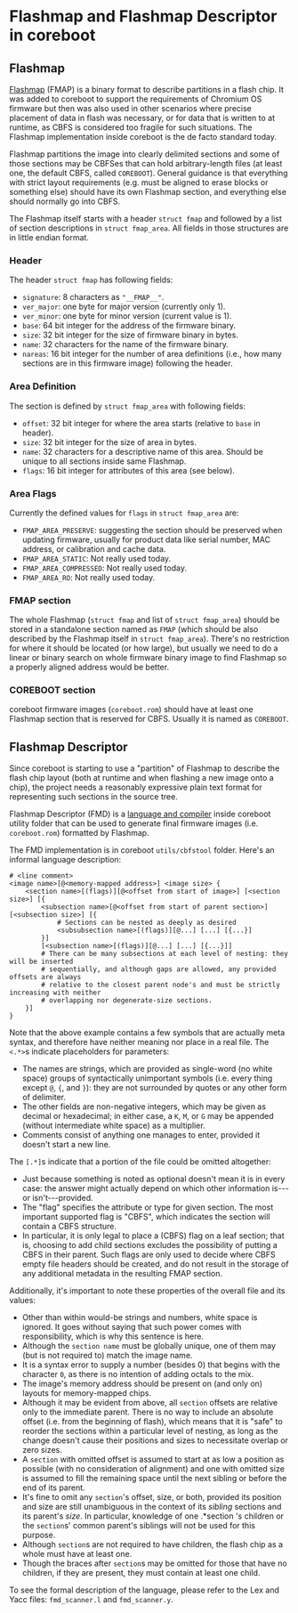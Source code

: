 # Flashmap and Flashmap Descriptor in coreboot

## Flashmap

[Flashmap](https://code.google.com/p/flashmap) (FMAP) is a binary format to
describe partitions in a flash chip. It was added to coreboot to support the
requirements of Chromium OS firmware but then was also used in other scenarios
where precise placement of data in flash was necessary, or for data that is
written to at runtime, as CBFS is considered too fragile for such situations.
The Flashmap implementation inside coreboot is the de facto standard today.

Flashmap partitions the image into clearly delimited sections and some of those
sections may be CBFSes that can hold arbitrary-length files (at least one, the
default CBFS, called `COREBOOT`). General guidance is that everything with
strict layout requirements (e.g. must be aligned to erase blocks or
something else) should have its own Flashmap section, and everything else should
normally go into CBFS.

The Flashmap itself starts with a header `struct fmap` and followed by a list of
section descriptions in `struct fmap_area`. All fields in those structures are
in little endian format.

### Header
The header `struct fmap` has following fields:
* `signature`: 8 characters as `"__FMAP__"`.
* `ver_major`: one byte for major version (currently only 1).
* `ver_minor`: one byte for minor version (current value is 1).
* `base`: 64 bit integer for the address of the firmware binary.
* `size`: 32 bit integer for the size of firmware binary in bytes.
* `name`: 32 characters for the name of the firmware binary.
* `nareas`: 16 bit integer for the number of area definitions (i.e., how many
  sections are in this firmware image) following the header.

### Area Definition
The section is defined by `struct fmap_area` with following fields:
* `offset`: 32 bit integer for where the area starts (relative to `base` in
  header).
* `size`: 32 bit integer for the size of area in bytes.
* `name`: 32 characters for a descriptive name of this area. Should be unique to
  all sections inside same Flashmap.
* `flags`: 16 bit integer for attributes of this area (see below).

### Area Flags
Currently the defined values for `flags` in `struct fmap_area` are:
* `FMAP_AREA_PRESERVE`: suggesting the section should be preserved when
  updating firmware, usually for product data like serial number, MAC address,
  or calibration and cache data.
* `FMAP_AREA_STATIC`: Not really used today.
* `FMAP_AREA_COMPRESSED`: Not really used today.
* `FMAP_AREA_RO`: Not really used today.

### FMAP section
The whole Flashmap (`struct fmap` and list of `struct fmap_area`) should be
stored in a standalone section named as `FMAP` (which should be also described
by the Flashmap itself in `struct fmap_area`). There's no restriction for where
it should be located (or how large), but usually we need to do a linear or
binary search on whole firmware binary image to find Flashmap so a properly
aligned address would be better.

### COREBOOT section
coreboot firmware images (`coreboot.rom`) should have at least one Flashmap
section that is reserved for CBFS. Usually it is named as `COREBOOT`.

## Flashmap Descriptor

Since coreboot is starting to use a "partition" of Flashmap to describe the
flash chip layout (both at runtime and when flashing a new image onto a
chip), the project needs a reasonably expressive plain text format for
representing such sections in the source tree.

Flashmap Descriptor (FMD) is a [language and
compiler](https://chromium-review.googlesource.com/#/c/255031) inside coreboot
utility folder that can be used to generate final firmware images (i.e.
`coreboot.rom`) formatted by Flashmap.

The FMD implementation is in coreboot `utils/cbfstool` folder. Here's an
informal language description:

```
# <line comment>
<image name>[@<memory-mapped address>] <image size> {
    <section name>[(flags)][@<offset from start of image>] [<section size>] [{
        <subsection name>[@<offset from start of parent section>] [<subsection size>] [{
            # Sections can be nested as deeply as desired
            <subsubsection name>[(flags)][@...] [...] [{...}]
        }]
        [<subsection name>[(flags)][@...] [...] [{...}]]
        # There can be many subsections at each level of nesting: they will be inserted
        # sequentially, and although gaps are allowed, any provided offsets are always
        # relative to the closest parent node's and must be strictly increasing with neither
        # overlapping nor degenerate-size sections.
    }]
}
```

Note that the above example contains a few symbols that are actually meta
syntax, and therefore have neither meaning nor place in a real file. The `<.*>`s
indicate placeholders for parameters:

* The names are strings, which are provided as single-word (no white space)
  groups of syntactically unimportant symbols (i.e. every thing except `@`, `{`,
  and `}`): they are not surrounded by quotes or any other form of delimiter.
* The other fields are non-negative integers, which may be given as decimal or
  hexadecimal; in either case, a `K`, `M`, or `G` may be appended (without
  intermediate white space) as a multiplier.
* Comments consist of anything one manages to enter, provided it doesn't start a
  new line.

The `[.*]`s indicate that a portion of the file could be omitted altogether:

* Just because something is noted as optional doesn't mean it is in every case:
  the answer might actually depend on which other information is---or
  isn't---provided.
* The "flag" specifies the attribute or type for given section. The most
  important supported flag is "CBFS", which indicates the section will contain
  a CBFS structure.
* In particular, it is only legal to place a (CBFS) flag on a leaf section; that
  is, choosing to add child sections excludes the possibility of putting a CBFS
  in their parent. Such flags are only used to decide where CBFS empty file
  headers should be created, and do not result in the storage of any additional
  metadata in the resulting FMAP section.

Additionally, it's important to note these properties of the overall file and
its values:

* Other than within would-be strings and numbers, white space is ignored. It
  goes without saying that such power comes with responsibility, which is why
  this sentence is here.
* Although the `section name` must be globally unique, one of them may (but is
  not required to) match the image name.
* It is a syntax error to supply a number (besides 0) that begins with the
  character `0`, as there is no intention of adding octals to the mix.
* The image's memory address should be present on (and only on) layouts for
  memory-mapped chips.
* Although it may be evident from above, all `section` offsets are relative only
  to the immediate parent. There is no way to include an absolute offset (i.e.
  from the beginning of flash), which means that it is "safe" to reorder the
  sections within a particular level of nesting, as long as the change doesn't
  cause their positions and sizes to necessitate overlap or zero sizes.
* A `section` with omitted offset is assumed to start at as low a position as
  possible (with no consideration of alignment) and one with omitted size is
  assumed to fill the remaining space until the next sibling or before the end
  of its parent.
* It's fine to omit any `section`'s offset, size, or both, provided its position
  and size are still unambiguous in the context of its *sibling* sections and
  its parent's *size*. In particular, knowledge of one .*section 's children or
  the `section`s' common parent's siblings will not be used for this purpose.
* Although `section`s are not required to have children, the flash chip as a
  whole must have at least one.
* Though the braces after `section`s may be omitted for those that have no
  children, if they are present, they must contain at least one child.

To see the formal description of the language, please refer to the Lex and Yacc
files: `fmd_scanner.l` and `fmd_scanner.y`.
